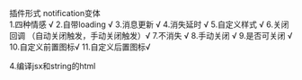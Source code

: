 插件形式 notification变体  
1.四种情感  √
2.自带loading  √
3.消息更新  √
4.消失延时  √
5.自定义样式  √
6.关闭回调  （自动关闭触发，手动关闭触发）√
7.不消失 √
8.手动关闭 √
9.是否可关闭 √
10.自定义前置图标√
11.自定义后置图标√

4.编译jsx和string的html

